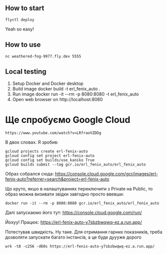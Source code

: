 ## How to start

    flyctl deploy

Yeah so easy!

## How to use

    nc weathered-fog-9977.fly.dev 5555

## Local testing

1. Setup Docker and Docker desktop
2. Build image
    docker build -t erl_fenix_auto .
3. Run image
    docker run -it --rm -p 8080:8080 -t erl_fenix_auto
4. Open web browser on http://localhost:8080


# Ще спробуємо Google Cloud
    
    https://www.youtube.com/watch?v=LRfraoVZDDg

В двох словах. Я зробив:

    gcloud projects create erl-fenix-auto
    gcloud config set project erl-fenix-auto
    gcloud config set builds/use_kaniko True
    gcloud builds submit --tag gcr.io/erl_fenix_auto/erl_fenix_auto

Образ собрался сюда:
https://console.cloud.google.com/gcr/images/erl-fenix-auto?referrer=search&project=erl-fenix-auto

Що круто, якшо в налаштуваннях переключити з Private на Public, то образ можна визивати звідки завгодно просто ввевши:

    docker run -it --rm -p 8080:8080 gcr.io/erl_fenix_auto/erl_fenix_auto


Далі запускаємо його тут: https://console.cloud.google.com/run/

Йохуу! Працює: https://erl-fenix-auto-y7sbzbwqwq-ez.a.run.app/

Потестував швидкість. Ну таке. Для отримання гарних показників, треба дозволяти запускати багато інстансів, а це буде дуууже дорого

    wrk -t8 -c256 -d60s https://erl-fenix-auto-y7sbzbwqwq-ez.a.run.app/
